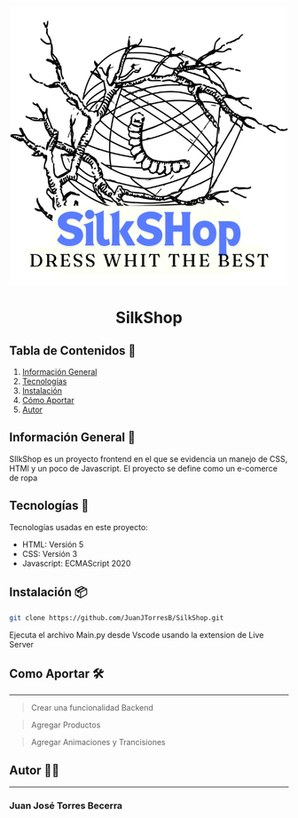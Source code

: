 <div align="center">
  <a href="https://github.com/JuanJTorresB/SilkShop">
    <img src="Recursos/Logo/SilkSHop.png">
  </a>
<h1 text-align="center">SilkShop</h1>
</div>
  
## Tabla de Contenidos 🔗
1. [Información General](#información-general-)
2. [Tecnologías](#tecnologías-)
3. [Instalación](#instalación-)
4. [Cómo Aportar](#como-aportar-)
5. [Autor](#autor-)

## Información General 📒
SIlkShop es un proyecto frontend en el que se evidencia un manejo de CSS, HTMl y un poco de Javascript. El proyecto se define como un e-comerce de ropa

## Tecnologías 🤖
Tecnologías usadas en este proyecto:
- HTML: Versión 5
- CSS: Versión 3
- Javascript: ECMAScript 2020

## Instalación 📦
```bash
git clone https://github.com/JuanJTorresB/SilkShop.git
```
Ejecuta el archivo Main.py desde Vscode usando la extension de Live Server

## Como Aportar 🛠
***
> Crear una funcionalidad Backend

> Agregar Productos

> Agregar Animaciones y Trancisiones 

## Autor 🐦‍🔥
***
### Juan José Torres Becerra
